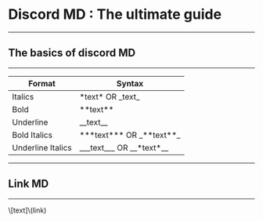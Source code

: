 # Discord MD : The ultimate guide
<hr>
<h2>The basics of discord MD</h2>
<hr>

| Format | Syntax |
--- | ---
| Italics | *text\* OR _text\_ |
| Bold | **text\*\* |
| Underline | __text\_\_ |
| Bold Italics | ***text\*\*\* OR _\*\*text\*\*\_ |
| Underline Italics | ___text\_\_\_ OR __*text\*\_\_ |

<hr>
<h2>Link MD</h2>
<hr>
\[text]\(link)
